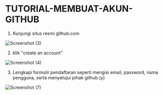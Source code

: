 # TUTORIAL-MEMBUAT-AKUN-GITHUB


1. Kunjungi situs resmi github.com

![Screenshot (3)](https://user-images.githubusercontent.com/92988781/138462169-fe18adeb-6fe4-4fa5-848f-c1ca83bc843a.png)


2. klik "create an account"

![Screenshot (4)](https://user-images.githubusercontent.com/92988781/138463923-6ee365f9-3908-4331-ab06-38b67552c5ee.png)


3. Lengkapi formulir pendaftaran seperti mengisi email, password, nama pengguna, serta menyetujui pihak github (y)

![Screenshot (7)](https://user-images.githubusercontent.com/92988781/138464800-63eee43d-3d97-49e8-bc94-7ae1eb9a8a36.png)

